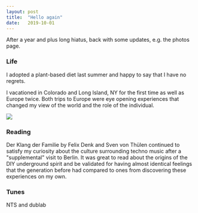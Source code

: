```yaml
---
layout: post
title:  "Hello again"
date:   2019-10-01
---
```

After a year and plus long hiatus, back with some updates, e.g. the photos page.


### Life


I adopted a plant-based diet last summer and happy to say that I have no regrets.

I vacationed in Colorado and Long Island, NY for the first time as well as Europe twice. Both trips to Europe were eye opening experiences that changed my view of the world and the role of the individual.


![](../../../images/berlin.jpg)


### Reading

Der Klang der Familie by Felix Denk and Sven von Thülen continued to satisfy my curiosity about the culture surrounding techno music after a "supplemental" visit to Berlin. It was great to read about the origins of the DIY underground spirit and be validated for having almost identical feelings that the generation before had compared to ones from discovering these experiences on my own. 


### Tunes


NTS and dublab



